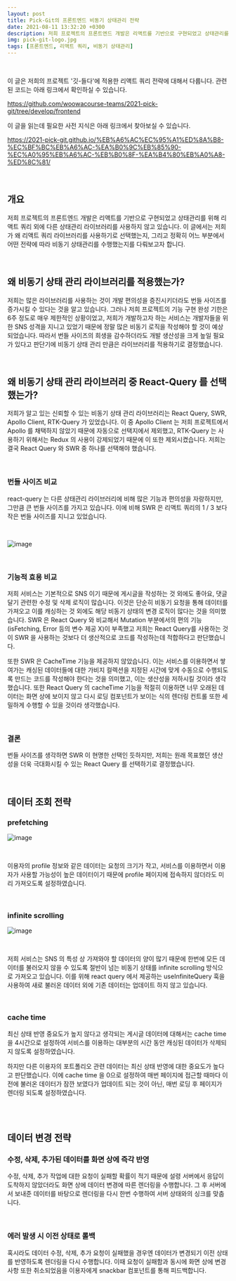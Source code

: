 ```yaml
---
layout: post
title: Pick-Git의 프론트엔드 비동기 상태관리 전략
date: 2021-08-11 13:32:20 +0300
description: 저희 프로젝트의 프론트엔드 개발은 리액트를 기반으로 구현되었고 상태관리를 위해 리액트 쿼리 외에 다른 상태관리 라이브러리를 사용하지 않고 있습니다. 이 글에서는 저희가 왜 리액트 쿼리 라이브러리를 사용하기로 선택했는지, 그리고 정확히 어느 부분에서 어떤 전략에 따라 비동기 상태관리를 수행했는지를 다뤄보고자 합니다.
img: pick-git-logo.jpg
tags: [프론트엔드, 리액트 쿼리, 비동기 상태관리]
---
```

<br/>

이 글은 저희의 프로젝트 '깃-들다'에 적용한 리액트 쿼리 전략에 대해서 다룹니다. 관련된 코드는 아래 링크에서 확인하실 수 있습니다.
<br/>

https://github.com/woowacourse-teams/2021-pick-git/tree/develop/frontend
<br/>

이 글을 읽는데 필요한 사전 지식은 아래 링크에서 찾아보실 수 있습니다.
<br/>

https://2021-pick-git.github.io/%EB%A6%AC%EC%95%A1%ED%8A%B8-%EC%BF%BC%EB%A6%AC-%EA%B0%9C%EB%85%90-%EC%A0%95%EB%A6%AC-%EB%B0%8F-%EA%B4%80%EB%A0%A8-%ED%8C%81/

<br/>

## 개요

저희 프로젝트의 프론트엔드 개발은 리액트를 기반으로 구현되었고 상태관리를 위해 리액트 쿼리 외에 다른 상태관리 라이브러리를 사용하지 않고 있습니다. 이 글에서는 저희가 왜 리액트 쿼리 라이브러리를 사용하기로 선택했는지, 그리고 정확히 어느 부분에서 어떤 전략에 따라 비동기 상태관리를 수행했는지를 다뤄보고자 합니다.

<br/>

## 왜 비동기 상태 관리 라이브러리를 적용했는가?

저희는 많은 라이브러리를 사용하는 것이 개발 편의성을 증진시키더라도 번들 사이즈를 증가시킬 수 있다는 것을 알고 있습니다. 그러나 저희 프로젝트의 기능 구현 완성 기한은 6주 정도로 매우 제한적인 상황이었고, 저희가 개발하고자 하는 서비스는 개발자들을 위한 SNS 성격을 지니고 있었기 때문에 정말 많은 비동기 로직을 작성해야 할 것이 예상되었습니다. 따라서 번들 사이즈의 희생을 감수하더라도 개발 생산성을 크게 높일 필요가 있다고 판단기에 비동기 상태 관리 만큼은 라이브러리를 적용하기로 결정했습니다.

<br/>

## 왜 비동기 상태 관리 라이브러리 중 React-Query 를 선택했는가?

저희가 알고 있는 신뢰할 수 있는 비동기 상태 관리 라이브러리는 React Query, SWR, Apollo Client, RTK-Query 가 있었습니다. 이 중 Apollo Client 는 저희 프로젝트에서 Apollo 를 채택하지 않았기 때문에 자동으로 선택지에서 제외했고, RTK-Query 는 사용하기 위해서는 Redux 의 사용이 강제되었기 때문에 이 또한 제외시켰습니다. 저희는 결국 React Query 와 SWR 중 하나를 선택해야 했습니다.

<br/>

### 번들 사이즈 비교

react-query 는 다른 상태관리 라이브러리에 비해 많은 기능과 편의성을 자랑하지만, 그만큼 큰 번들 사이즈를 가지고 있습니다. 이에 비해 SWR 은 리액트 쿼리의 1 / 3 보다 작은 번들 사이즈를 지니고 있었습니다.

<br/>

![image](https://user-images.githubusercontent.com/32982670/135762372-62f32933-a580-4666-a8e2-8f84ac47b046.png)

<br/>

### 기능적 효용 비교

저희 서비스는 기본적으로 SNS 이기 때문에 게시글을 작성하는 것 외에도 좋아요, 댓글 달기 관련한 수정 및 삭제 로직이 많습니다. 이것은 단순히 비동기 요청을 통해 데이터를 가져오고 이를 캐싱하는 것 외에도 해당 비동기 상태의 변경 로직이 많다는 것을 의미했습니다. SWR 은 React Query 와 비교해서 Mutation 부분에서의 편의 기능 (isFetching, Error 등의 변수 제공 X)이 부족했고 저희는 React Query를 사용하는 것이 SWR 을 사용하는 것보다 더 생산적으로 코드를 작성하는데 적합하다고 판단했습니다.

또한 SWR 은 CacheTime 기능을 제공하지 않았습니다. 이는 서비스를 이용하면서 쌓여가는 캐싱된 데이터들에 대한 가비지 컬렉션을 지정된 시간에 맞게 수동으로 수행되도록 만드는 코드를 작성해야 한다는 것을 의미했고, 이는 생산성을 저하시킬 것이라 생각했습니다. 또한 React Query 의 cacheTime 기능을 적절히 이용하면 너무 오래된 데이터는 화면 상에 보이지 않고 다시 로딩 컴포넌트가 보이는 식의 렌더링 컨트롤 또한 세밀하게 수행할 수 있을 것이라 생각했습니다.

<br/>

### 결론

번들 사이즈를 생각하면 SWR 이 현명한 선택인 듯하지만, 저희는 원래 목표했던 생산성을 더욱 극대화시킬 수 있는 React Query 를 선택하기로 결정했습니다.

<br/>

## 데이터 조회 전략

### prefetching

![image](https://user-images.githubusercontent.com/32982670/135762385-52f04b5b-b2b1-4a1f-9b77-b14dc1d1e97a.png)

<br/>

이용자의 profile 정보와 같은 데이터는 요청의 크기가 작고, 서비스를 이용하면서 이용자가 사용할 가능성이 높은 데이터이기 때문에 profile 페이지에 접속하지 않더라도 미리 가져오도록 설정하였습니다.

<br/>

### infinite scrolling

![image](https://user-images.githubusercontent.com/32982670/135762393-91911532-0d6b-4313-90e1-dba248d66ec5.png)

<br/>

저희 서비스는 SNS 의 특성 상 가져와야 할 데이터의 양이 많기 때문에 한번에 모든 데이터를 불러오지 않을 수 있도록 절반이 넘는 비동기 상태를 infinite scrolling 방식으로 가져오고 있습니다. 이를 위해 react query 에서 제공하는 useInfiniteQuery 훅을 사용하여 새로 불러온 데이터 외에 기존 데이터는 업데이트 하지 않고 있습니다.

<br/>

### cache time

최신 상태 반영 중요도가 높지 않다고 생각되는 게시글 데이터에 대해서는 cache time 을 4시간으로 설정하여 서비스를 이용하는 대부분의 시간 동안 캐싱된 데이터가 삭제되지 않도록 설정하였습니다.

하지만 다른 이용자의 포트폴리오 관련 데이터는 최신 상태 반영에 대한 중요도가 높다고 판단했습니다. 이에 cache time 을 0으로 설정하여 매번 페이지에 접근할 때마다 이전에 불러온 데이터가 잠깐 보였다가 업데이트 되는 것이 아닌, 매번 로딩 후 페이지가 렌더링 되도록 설정하였습니다.

<br/>

<br/>

## 데이터 변경 전략

### 수정, 삭제, 추가된 데이터를 화면 상에 즉각 반영

수정, 삭제, 추가 작업에 대한 요청이 실패할 확률이 적기 때문에 설령 서버에서 응답이 도착하지 않았더라도 화면 상에 데이터 변경에 따른 렌더링을 수행합니다. 그 후 서버에서 보내준 데이터를 바탕으로 렌더링을 다시 한번 수행하여 서버 상태와의 싱크를 맞춥니다.

<br/>

### 에러 발생 시 이전 상태로 롤백

혹시라도 데이터 수정, 삭제, 추가 요청이 실패했을 경우엔 데이터가 변경되기 이전 상태를 반영하도록 렌더링을 다시 수행합니다. 이때 요청이 실패함과 동시에 화면 상에 변경 사항 또한 취소되었음을 이용자에게 snackbar 컴포넌트를 통해 피드백합니다.

<br/>

